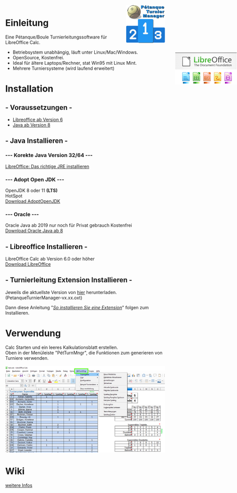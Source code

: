 <img align="right" src="https://github.com/michaelmassee/Petanque-Turnier-Manager/raw/master/doku/images/petanqueturniermanager-logo-256px.png" alt="Logo" height="120">

# Einleitung
Eine Pétanque/Boule Turnierleitungssoftware für LibreOffice Calc.<br>
* Betriebsystem unabhängig, läuft unter Linux/Mac/Windows.
* OpenSource, Kostenfrei.
* Ideal für ältere Laptops/Rechner, stat Win95 mit Linux Mint.
* Mehrere Turniersysteme (wird laufend erweitert)

# Installation

## - Voraussetzungen -

<img style="position:absolute;right: 1px;top: 200px;height: 100px;"
    align="right"
    height="100px"
    src="https://github.com/michaelmassee/Petanque-Turnier-Manager/raw/master/doku/images/libreoffice-logo.png" alt="Logo">



* [Libreoffice ab Version 6](https://de.libreoffice.org/get-help/system-requirements/)
* [Java ab Version 8](https://www.java.com/de/download/help/sysreq.xml)


## - Java Installieren -

### --- Korekte Java Version 32/64 ---
[LibreOffice: Das richtige JRE installieren](https://www.youtube.com/watch?v=Qbd9JHKIo2c)<br>

### --- Adopt Open JDK ---
OpenJDK 8 oder 11 **(LTS)**<br>
HotSpot<br>
[Download AdoptOpenJDK](https://adoptopenjdk.net/)<br>

### --- Oracle ---
Oracle Java ab 2019 nur noch für Privat gebrauch Kostenfrei<br>
[Download Oracle Java ab 8](https://www.java.com/de/download/manual.jsp)<br>

## - Libreoffice Installieren -

LibreOffice Calc ab Version 6.0 oder höher<br>
[Download LibreOffice](https://de.libreoffice.org/download/libreoffice-fresh/)

## - Turnierleitung Extension Installieren -

Jeweils die aktuellste Version von [hier](https://github.com/michaelmassee/Petanque-Turnier-Manager/releases)
herunterladen. (PetanqueTurnierManager-vx.xx.oxt)<br>

Dann diese Anleitung "*[So installieren Sie eine Extension](https://help.libreoffice.org/Common/Extension_Manager/de#So_installieren_Sie_eine_Extension)*" folgen zum Installieren.

# Verwendung

Calc Starten und ein leeres Kalkulationsblatt erstellen.<br>
Oben in der Menüleiste "PétTurnMngr", die Funktionen zum generieren von Turniere verwenden.<br><br>
![menue](https://github.com/michaelmassee/Petanque-Turnier-Manager/raw/master/doku/images/menu_windows_2_v20.1.png)

# Wiki
[weitere Infos](https://github.com/michaelmassee/Petanque-Turnier-Manager/wiki)
